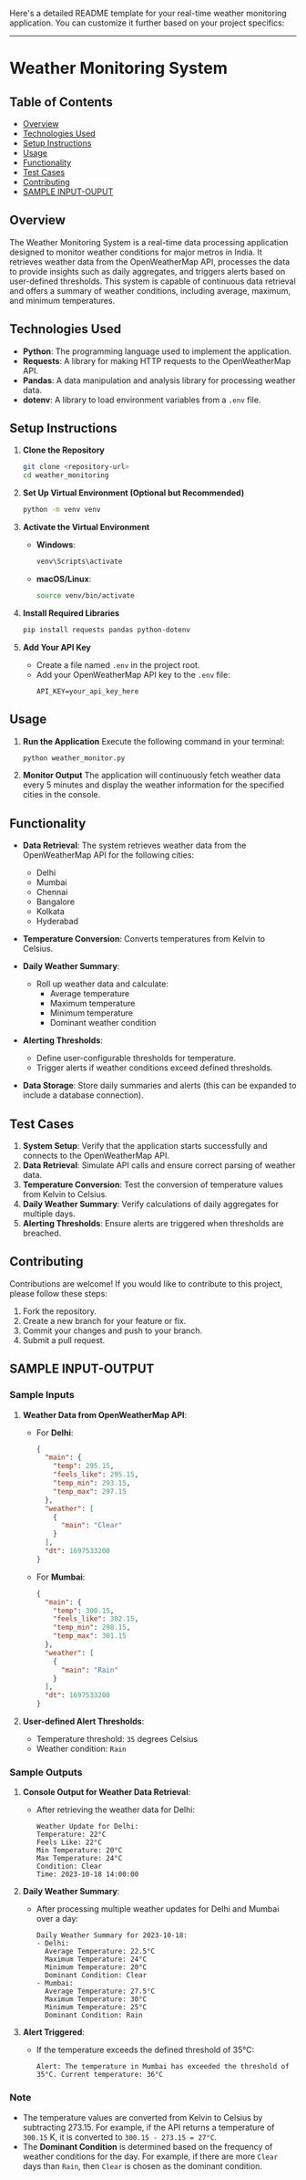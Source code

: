 Here's a detailed README template for your real-time weather monitoring application. You can customize it further based on your project specifics:

---

# Weather Monitoring System

## Table of Contents
- [Overview](#overview)
- [Technologies Used](#technologies-used)
- [Setup Instructions](#setup-instructions)
- [Usage](#usage)
- [Functionality](#functionality)
- [Test Cases](#test-cases)
- [Contributing](#contributing)
- [SAMPLE INPUT-OUPUT](#SAMPLEINPUT-OUTPUT)

## Overview
The Weather Monitoring System is a real-time data processing application designed to monitor weather conditions for major metros in India. It retrieves weather data from the OpenWeatherMap API, processes the data to provide insights such as daily aggregates, and triggers alerts based on user-defined thresholds. This system is capable of continuous data retrieval and offers a summary of weather conditions, including average, maximum, and minimum temperatures.

## Technologies Used
- **Python**: The programming language used to implement the application.
- **Requests**: A library for making HTTP requests to the OpenWeatherMap API.
- **Pandas**: A data manipulation and analysis library for processing weather data.
- **dotenv**: A library to load environment variables from a `.env` file.

## Setup Instructions

1. **Clone the Repository**
   ```bash
   git clone <repository-url>
   cd weather_monitoring
   ```

2. **Set Up Virtual Environment (Optional but Recommended)**
   ```bash
   python -m venv venv
   ```

3. **Activate the Virtual Environment**
   - **Windows**:
     ```bash
     venv\Scripts\activate
     ```
   - **macOS/Linux**:
     ```bash
     source venv/bin/activate
     ```

4. **Install Required Libraries**
   ```bash
   pip install requests pandas python-dotenv
   ```

5. **Add Your API Key**
   - Create a file named `.env` in the project root.
   - Add your OpenWeatherMap API key to the `.env` file:
     ```plaintext
     API_KEY=your_api_key_here
     ```

## Usage

1. **Run the Application**
   Execute the following command in your terminal:
   ```bash
   python weather_monitor.py
   ```

2. **Monitor Output**
   The application will continuously fetch weather data every 5 minutes and display the weather information for the specified cities in the console.

## Functionality

- **Data Retrieval**: The system retrieves weather data from the OpenWeatherMap API for the following cities:
  - Delhi
  - Mumbai
  - Chennai
  - Bangalore
  - Kolkata
  - Hyderabad

- **Temperature Conversion**: Converts temperatures from Kelvin to Celsius.

- **Daily Weather Summary**:
  - Roll up weather data and calculate:
    - Average temperature
    - Maximum temperature
    - Minimum temperature
    - Dominant weather condition

- **Alerting Thresholds**:
  - Define user-configurable thresholds for temperature.
  - Trigger alerts if weather conditions exceed defined thresholds.

- **Data Storage**: Store daily summaries and alerts (this can be expanded to include a database connection).

## Test Cases

1. **System Setup**: Verify that the application starts successfully and connects to the OpenWeatherMap API.
2. **Data Retrieval**: Simulate API calls and ensure correct parsing of weather data.
3. **Temperature Conversion**: Test the conversion of temperature values from Kelvin to Celsius.
4. **Daily Weather Summary**: Verify calculations of daily aggregates for multiple days.
5. **Alerting Thresholds**: Ensure alerts are triggered when thresholds are breached.

## Contributing
Contributions are welcome! If you would like to contribute to this project, please follow these steps:
1. Fork the repository.
2. Create a new branch for your feature or fix.
3. Commit your changes and push to your branch.
4. Submit a pull request.




## SAMPLE INPUT-OUTPUT

### Sample Inputs

1. **Weather Data from OpenWeatherMap API**:
   - For **Delhi**:
     ```json
     {
       "main": {
         "temp": 295.15,
         "feels_like": 295.15,
         "temp_min": 293.15,
         "temp_max": 297.15
       },
       "weather": [
         {
           "main": "Clear"
         }
       ],
       "dt": 1697533200
     }
     ```
   - For **Mumbai**:
     ```json
     {
       "main": {
         "temp": 300.15,
         "feels_like": 302.15,
         "temp_min": 298.15,
         "temp_max": 301.15
       },
       "weather": [
         {
           "main": "Rain"
         }
       ],
       "dt": 1697533200
     }
     ```
   
2. **User-defined Alert Thresholds**:
   - Temperature threshold: `35` degrees Celsius
   - Weather condition: `Rain`

### Sample Outputs

1. **Console Output for Weather Data Retrieval**:
   - After retrieving the weather data for Delhi:
     ```
     Weather Update for Delhi:
     Temperature: 22°C
     Feels Like: 22°C
     Min Temperature: 20°C
     Max Temperature: 24°C
     Condition: Clear
     Time: 2023-10-18 14:00:00
     ```

2. **Daily Weather Summary**:
   - After processing multiple weather updates for Delhi and Mumbai over a day:
     ```
     Daily Weather Summary for 2023-10-18:
     - Delhi:
       Average Temperature: 22.5°C
       Maximum Temperature: 24°C
       Minimum Temperature: 20°C
       Dominant Condition: Clear
     - Mumbai:
       Average Temperature: 27.5°C
       Maximum Temperature: 30°C
       Minimum Temperature: 25°C
       Dominant Condition: Rain
     ```

3. **Alert Triggered**:
   - If the temperature exceeds the defined threshold of 35°C:
     ```
     Alert: The temperature in Mumbai has exceeded the threshold of 35°C. Current temperature: 36°C
     ```

### Note
- The temperature values are converted from Kelvin to Celsius by subtracting 273.15. For example, if the API returns a temperature of `300.15` K, it is converted to `300.15 - 273.15 = 27°C`.
- The **Dominant Condition** is determined based on the frequency of weather conditions for the day. For example, if there are more `Clear` days than `Rain`, then `Clear` is chosen as the dominant condition.


